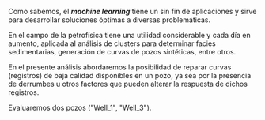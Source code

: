 Como sabemos, el ***machine learning*** tiene un sin fin de aplicaciones 
y sirve para desarrollar soluciones óptimas a diversas 
problemáticas.

En el campo de la petrofísica tiene una utilidad considerable y cada día 
en aumento, aplicada al análisis de clusters para determinar facies 
sedimentarias, generación de curvas de pozos sintéticas, entre otros.

En el presente análisis abordaremos la posibilidad de reparar curvas 
(registros) de baja calidad disponibles en un pozo, ya sea por la 
presencia de derrumbes u otros factores que pueden alterar la respuesta 
de dichos registros. 

Evaluaremos dos pozos ("Well_1", "Well_3").
